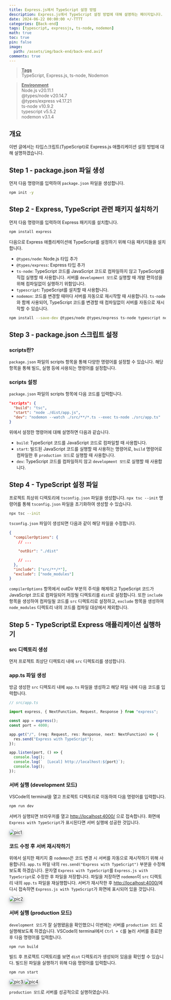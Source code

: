 ```yaml
---
title: Express.js에서 TypeScript 설정 방법
description: Express.js에서 TypeScript 설정 방법에 대해 설명하는 페이지입니다.
date: 2024-06-22 00:00:00 +/-TTTT
categories: [Back-end]
tags: [typescript, expressjs, ts-node, nodemon]
math: true
toc: true
pin: false
image:
  path: /assets/img/back-end/back-end.avif
comments: true
---
```


<blockquote class="prompt-info"><p><strong><u>Tags</u></strong> <br />
TypeScript, Express.js, ts-node, Nodemon</p></blockquote>

<blockquote class="prompt-info"><p><strong><u>Environment</u></strong> <br />
Node.js v20.11.1 <br />
@types/node v20.14.7 <br />
@types/express v4.17.21 <br />
ts-node v10.9.2 <br />
typescript v5.5.2 <br />
nodemon v3.1.4 </p></blockquote>

## 개요

이번 글에서는 타입스크립트(TypeScript)로 Express.js 애플리케이션 설정 방법에 대해 설명하겠습니다.

## Step 1 - package.json 파일 생성

먼저 다음 명령어를 입력하여 `package.json` 파일을 생성합니다.

```bash
npm init -y
```

## Step 2 - Express, TypeScript 관련 패키지 설치하기

먼저 다음 명령어를 입력하여 Express 패키지를 설치합니다.

```bash
npm install express
```

다음으로 Express 애플리케이션에 TypeScript를 설정하기 위해 다음 패키지들을 설치합니다.

- `@types/node`: Node.js 타입 추가
- `@types/express`: Express 타입 추가
- `ts-node`: TypeScript 코드를 JavaScript 코드로 컴파일하지 않고 TypeScript를 직접 실행할 때 사용합니다. 서버를 `development 모드`로 실행할 때 개발 편의성을 위해 컴파일없이 실행하기 위함입니다.
- `typescript`: TypeScript를 설치할 때 사용합니다.
- `nodemon`: 코드를 변경할 때마다 서버를 자동으로 재시작할 때 사용합니다. `ts-node`와 함께 사용되어, TypeScript 코드를 변경할 때 컴파일없이 서버를 자동으로 재시작할 수 있습니다.

```bash
npm install --save-dev @types/node @types/express ts-node typescript nodemon
```

## Step 3 - package.json 스크립트 설정

### scripts란?

`package.json` 파일의 scripts 항목을 통해 다양한 명령어를 설정할 수 있습니다. 해당 항목을 통해 빌드, 실행 등에 사용되는 명령어를 설정합니다.

### scripts 설정

`package.json` 파일의 scripts 항목에 다음 코드를 입력합니다.

```json
"scripts": {
  "build": "tsc",
  "start": "node ./dist/app.js",
  "dev": "nodemon --watch ./src/**/*.ts --exec ts-node ./src/app.ts"
}
```

위에서 설정한 명령어에 대해 설명하면 다음과 같습니다.

- `build`: TypeScript 코드를 JavaScript 코드로 컴파일할 때 사용합니다.
- `start`: 빌드된 JavaScript 코드를 실행할 때 사용하는 명령어로, `build` 명령어로 컴파일한 후 `production 모드`로 실행할 때 사용합니다.
- `dev`: TypeScript 코드를 컴파일하지 않고 `development 모드`로 실행할 때 사용합니다.

## Step 4 - TypeScript 설정 파일

프로젝트 최상위 디렉토리에 `tsconfig.json` 파일을 생성합니다. `npx tsc --init` 명령어를 통해 `tsconfig.json` 파일을 초기화하여 생성할 수 있습니다.

```bash
npx tsc --init
```

`tsconfig.json` 파일이 생성되면 다음과 같이 해당 파일을 수정합니다.

```json
{
  "compilerOptions": {
    // ...

    "outDir": "./dist"

    // ...
  },
  "include": ["src/**/*"],
  "exclude": ["node_modules"]
}
```

`compilerOptions` 항목에서 outDir 부분의 주석을 해제하고 TypeScript 코드가 JavaScript 코드로 컴파일되어 저장될 디렉토리를 `dist`로 설정합니다. 또한 `include` 항목을 생성하여 컴파일될 코드를 `src` 디렉토리로 설정하고, `exclude` 항목을 생성하여 `node_modules` 디렉토리 내의 코드를 컴파일 대상에서 제외합니다.

## Step 5 - TypeScript로 Express 애플리케이션 실행하기

### src 디렉토리 생성

먼저 프로젝트 최상단 디렉토리 내에 `src` 디렉토리를 생성합니다.

### app.ts 파일 생성

방금 생성한 `src` 디렉토리 내에 `app.ts` 파일을 생성하고 해당 파일 내에 다음 코드를 입력합니다.

```ts
// src/app.ts

import express, { NextFunction, Request, Response } from "express";

const app = express();
const port = 4000;

app.get("/", (req: Request, res: Response, next: NextFunction) => {
  res.send("Express with TypeScript");
});

app.listen(port, () => {
  console.log();
  console.log(`  [Local] http://localhost:${port}`);
  console.log();
});
```

### 서버 실행 (development 모드)

VSCode의 terminal을 열고 프로젝트 디렉토리로 이동하여 다음 명령어를 입력합니다.

```bash
npm run dev
```

서버가 실행되면 브라우저를 열고 <a href="http://localhost:4000" target="_blank">http://localhost:4000/</a> 으로 접속합니다. 화면에 `Express with TypeScript`가 표시된다면 서버 실행에 성공한 것입니다.

<img src="/assets/img/back-end/expressjs-typescript/pic1.avif" alt="pic1" style="box-shadow: 0 4px 8px 0 rgba(0, 0, 0, 0.2), 0 6px 20px 0 rgba(0, 0, 0, 0.19); border-radius: 0.5rem" />

### 코드 수정 후 서버 재시작하기

위에서 설치한 패키지 중 `nodemon`은 코드 변경 시 서버를 자동으로 재시작하기 위해 사용합니다. `app.ts` 파일 내의 `res.send("Express with TypeScript")` 부분을 수정해보도록 하겠습니다. 문자열 `Express with TypeScript`를 `Express.js with TypeScript`로 수정한 후 파일을 저장합니다. 파일을 저장하면 `nodemon`이 `src` 디렉토리 내의 `app.ts` 파일을 재실행합니다. 서버가 재시작한 후 <a href="http://localhost:4000/" target="_blank">http://localhost:4000/</a>에 다시 접속하면 `Express.js with TypeScript`가 화면에 표시되어 있을 것입니다.

<img src="/assets/img/back-end/expressjs-typescript/pic2.avif" alt="pic2" style="box-shadow: 0 4px 8px 0 rgba(0, 0, 0, 0.2), 0 6px 20px 0 rgba(0, 0, 0, 0.19); border-radius: 0.5rem"/>

### 서버 실행 (production 모드)

`development 모드`가 잘 실행됐음을 확인했으니 이번에는 서버를 `production 모드` 로 실행해보도록 하겠습니다.
VSCode의 terminal에서 `Ctrl + C`를 눌러 서버를 종료한 후 다음 명령어를 입력합니다.

```bash
npm run build
```

빌드 후 프로젝트 디렉토리를 보면 `dist` 디렉토리가 생성되어 있음을 확인할 수 있습니다. 빌드된 파일을 실행하기 위해 다음 명령어를 입력합니다.

```bash
npm run start
```

<img src="/assets/img/back-end/expressjs-typescript/pic3.avif" alt="pic3" style="box-shadow: 0 4px 8px 0 rgba(0, 0, 0, 0.2), 0 6px 20px 0 rgba(0, 0, 0, 0.19); border-radius: 0.5rem"/>

<img src="/assets/img/back-end/expressjs-typescript/pic4.avif" alt="pic4" style="box-shadow: 0 4px 8px 0 rgba(0, 0, 0, 0.2), 0 6px 20px 0 rgba(0, 0, 0, 0.19); border-radius: 0.5rem"/>

`production 모드`로 서버를 성공적으로 실행하였습니다.
